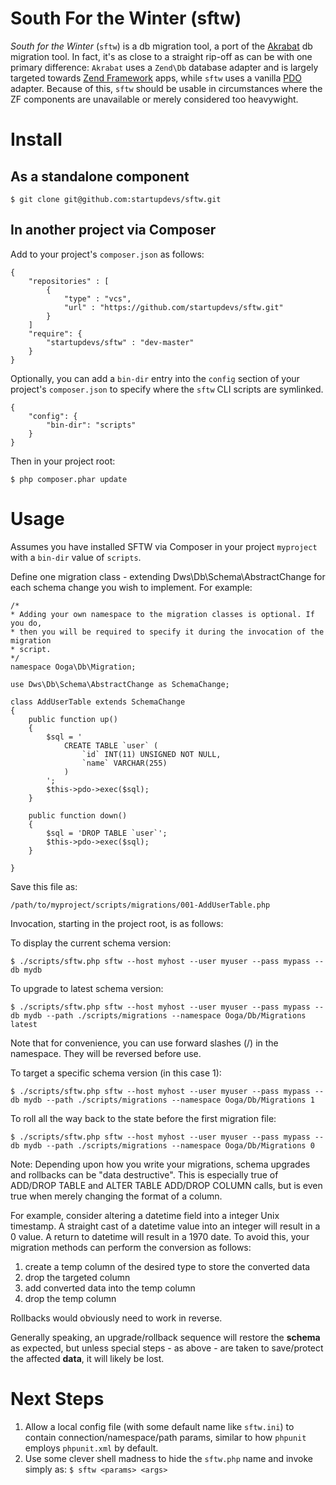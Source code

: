 South For the Winter (sftw)
===========================

*South for the Winter* (`sftw`) is a db migration tool, a port of the
[Akrabat](https://github.com/akrabat/Akrabat) db migration tool. In fact, it's as close
to a straight rip-off as can be with one primary difference: `Akrabat` uses a 
`Zend\Db` database adapter and is largely targeted towards 
[Zend Framework](http://framework.zend.com/) apps, while `sftw` uses a vanilla 
[PDO](http://www.php.net/manual/en/book.pdo.php) adapter. Because of this, `sftw` 
should be usable in circumstances where the ZF components are unavailable or 
merely considered too heavywight.

Install
=======

As a standalone component
-------------------------

```
$ git clone git@github.com:startupdevs/sftw.git
```

In another project via Composer
-------------------------------

Add to your project's `composer.json` as follows:
```
{
	"repositories" : [
		{
			"type" : "vcs",
			"url" : "https://github.com/startupdevs/sftw.git"
		}
	]
	"require": {
		"startupdevs/sftw" : "dev-master"
	}
}
```

Optionally, you can add a `bin-dir` entry into the `config` section of your 
project's `composer.json` to specify where the `sftw` CLI scripts are symlinked.

```
{
    "config": {
        "bin-dir": "scripts"
    }	
}
```

Then in your project root:

	$ php composer.phar update

Usage
=====

Assumes you have installed SFTW via Composer in your project `myproject` with a `bin-dir`
value of `scripts`.

Define one migration class - extending Dws\Db\Schema\AbstractChange for each schema 
change you wish to implement. For example:

```
/*
* Adding your own namespace to the migration classes is optional. If you do,
* then you will be required to specify it during the invocation of the migration
* script.
*/
namespace Ooga\Db\Migration;

use Dws\Db\Schema\AbstractChange as SchemaChange;

class AddUserTable extends SchemaChange
{
	public function up()
	{
		$sql = '
			CREATE TABLE `user` (
				`id` INT(11) UNSIGNED NOT NULL,
				`name` VARCHAR(255)
			)
		';
		$this->pdo->exec($sql);	
	}

	public function down()
	{
		$sql = 'DROP TABLE `user`';
		$this->pdo->exec($sql);
	}

}
```

Save this file as:

	/path/to/myproject/scripts/migrations/001-AddUserTable.php

Invocation, starting in the project root, is as follows:

To display the current schema version:

    $ ./scripts/sftw.php sftw --host myhost --user myuser --pass mypass --db mydb

To upgrade to latest schema version:

    $ ./scripts/sftw.php sftw --host myhost --user myuser --pass mypass --db mydb --path ./scripts/migrations --namespace Ooga/Db/Migrations latest

Note that for convenience, you can use forward slashes (/) in the namespace. They will be reversed before use.

To target a specific schema version (in this case 1):

    $ ./scripts/sftw.php sftw --host myhost --user myuser --pass mypass --db mydb --path ./scripts/migrations --namespace Ooga/Db/Migrations 1

To roll all the way back to the state before the first migration file:

    $ ./scripts/sftw.php sftw --host myhost --user myuser --pass mypass --db mydb --path ./scripts/migrations --namespace Ooga/Db/Migrations 0

Note: Depending upon how you write your migrations, schema upgrades and rollbacks can be 
"data destructive". This is especially true of ADD/DROP TABLE and ALTER TABLE ADD/DROP COLUMN calls, 
but is even true when merely changing the format of a column. 

For example, consider altering a datetime field into a integer Unix timestamp. 
A straight cast of a datetime value into an integer will result in a 0 value. 
A return to datetime will result in a 1970 date. To avoid this, your migration
methods can perform the conversion as follows:

1. create a temp column of the desired type to store the converted data
2. drop the targeted column
3. add converted data into the temp column
4. drop the temp column 

Rollbacks would obviously need to work in reverse.

Generally speaking, an upgrade/rollback sequence will restore the **schema** as 
expected, but unless special steps - as above - are taken to save/protect the 
affected **data**, it will likely be lost.

Next Steps
==========

1. Allow a local config file (with some default name like `sftw.ini`) to contain 
connection/namespace/path params, similar to how `phpunit` employs `phpunit.xml` 
by default.
2. Use some clever shell madness to hide the `sftw.php` name and invoke simply as: `$ sftw <params> <args>`
